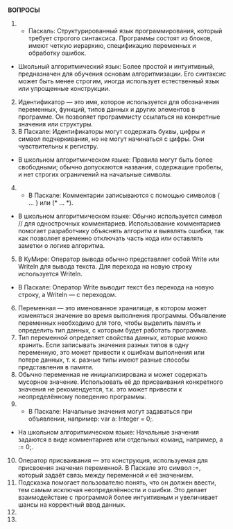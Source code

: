 **ВОПРОСЫ**

1) - Паскаль: Структурированный язык программирования, который требует строгого синтаксиса. Программы состоят из блоков, имеют четкую иерархию, спецификацию переменных и обработку ошибок.
- Школьный алгоритмический язык: Более простой и интуитивный, предназначен для обучения основам алгоритмизации. Его синтаксис может быть менее строгим, иногда использует естественный язык или упрощенные конструкции.
2) Идентификатор — это имя, которое используется для обозначения переменных, функций, типов данных и других элементов в программе. Он позволяет программисту ссылаться на конкретные значения или структуры.
3)  В Паскале: Идентификаторы могут содержать буквы, цифры и символ подчеркивания, но не могут начинаться с цифры. Они чувствительны к регистру.
- В школьном алгоритмическом языке: Правила могут быть более свободными; обычно допускаются названия, содержащие пробелы, и нет строгих ограничений на начальные символы.
4) - В Паскале: Комментарии записываются с помощью символов { ... } или (* ... *).
- В школьном алгоритмическом языке: Обычно используется символ // для однострочных комментариев. 
Использование комментариев помогает разработчику объяснять алгоритм и выявлять ошибки, так как позволяет временно отключать часть кода или оставлять заметки о логике алгоритма.
5)  В КуМире: Оператор вывода обычно представляет собой Write или Writeln для вывода текста. Для перехода на новую строку используется Writeln.
- В Паскале: Оператор Write выводит текст без перехода на новую строку, а Writeln — с переходом. 
6)  Переменная — это именованное хранилище, в котором может изменяться значение во время выполнения программы. Объявление переменных необходимо для того, чтобы выделить память и определить тип данных, с которым будет работать программа.
7) Тип переменной определяет свойства данных, которые можно хранить. Если записывать значения разных типов в одну переменную, это может привести к ошибкам выполнения или потере данных, т. к. разные типы имеют разные способы представления в памяти.
8)  Обычно переменная не инициализирована и может содержать мусорное значение. Использовать её до присваивания конкретного значения не рекомендуется, т.к. это может привести к неопределённому поведению программы.
9) - В Паскале: Начальные значения могут задаваться при объявлении, например: var a: Integer = 0;.
- На школьном алгоритмическом языке: Начальные значения задаются в виде комментариев или отдельных команд, например, a := 0;.
10) Оператор присваивания — это конструкция, используемая для присвоения значения переменной. В Паскале это символ :=, который задаёт связь между переменной и её значением.
11)  Подсказка помогает пользователю понять, что он должен ввести, тем самым исключая неопределённости и ошибки. Это делает взаимодействие с программой более интуитивным и увеличивает шансы на корректный ввод данных.
12) 
13) 